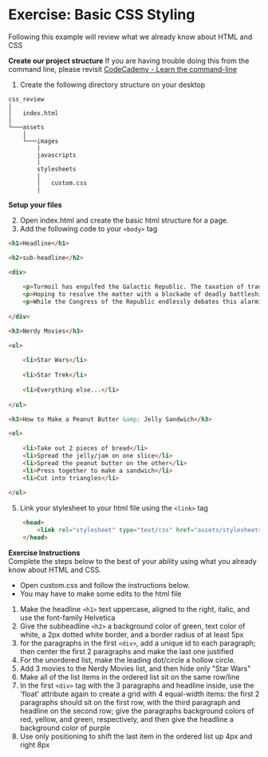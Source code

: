 # Exercise: Basic CSS Styling
Following this example will review what we already know about HTML and CSS

**Create our project structure**
If you are having trouble doing this from the command line, please revisit [CodeCademy - Learn the command-line](https://www.codecademy.com/learn/learn-the-command-line)  

1. Create the following directory structure on your desktop
```
css_review
|
│   index.html  
|
└───assets
    │
    └───images
        |
        javascripts
        |
        stylesheets
        |
        │   custom.css
        |
```


**Setup your files**  

2. Open index.html and create the basic html structure for a page.
4. Add the following code to your `<body>` tag
```html
<h1>Headline</h1>

<h2>sub-headline</h2>

<div>
    
    <p>Turmoil has engulfed the Galactic Republic. The taxation of trade routes to outlying star systems is in dispute.</p>
    <p>Hoping to resolve the matter with a blockade of deadly battleships, the greedy Trade Federation has stopped all shipping to the small planet of Naboo.</p>
    <p>While the Congress of the Republic endlessly debates this alarming chain of events, the Supreme Chancellor has secretly dispatched two Jedi Knights, the guardians of peace and justice in the galaxy, to settle the conflict...</p>
    
</div>

<h3>Nerdy Movies</h3>

<ul>
    
    <li>Star Wars</li>
    
    <li>Star Trek</li>
    
    <li>Everything else...</li>
    
</ul>

<h3>How to Make a Peanut Butter &amp; Jelly Sandwich</h3>

<ol>
    
    <li>Take out 2 pieces of bread</li>
    <li>Spread the jelly/jam on one slice</li>
    <li>Spread the peanut butter on the other</li>
    <li>Press together to make a sandwich</li>
    <li>Cut into triangles</li>
    
</ol>
```
5. Link your stylesheet to your html file using the `<link>` tag
```html
    <head>
        <link rel="stylesheet" type="text/css" href="assets/stylesheets/custom.css">
    </head>
```


**Exercise Instructions**  
Complete the steps below to the best of your ability using what you already know about HTML and CSS.

* Open custom.css and follow the instructions below.
* You may have to make some edits to the html file

1. Make the headline `<h1>` text uppercase, aligned to the right, italic, and use the font-family Helvetica
2. Give the subheadline `<h2>` a background color of green, text color of white, a 2px dotted white border, and a border radius of at least 5px
3.  for the paragraphs in the first `<div>`, add a unique id to each paragraph; then center the first 2 paragraphs and make the last one justified
4. For the unordered list, make the leading dot/circle a hollow circle.
5. Add 3 movies to the Nerdy Movies list, and then hide only "Star Wars"
6. Make all of the list items in the ordered list sit on the same row/line
7. In the first `<div>` tag with the 3 paragraphs and headline inside, use the 'float' attribute again to create a grid with 4 equal-width items: the first 2 paragraphs should sit on the first row, with the third paragraph and headline on the second row; give the paragraphs background colors of red, yellow, and green, respectively, and then give the headline a background color of purple
8. Use only positioning to shift the last item in the ordered list up 4px and right 8px